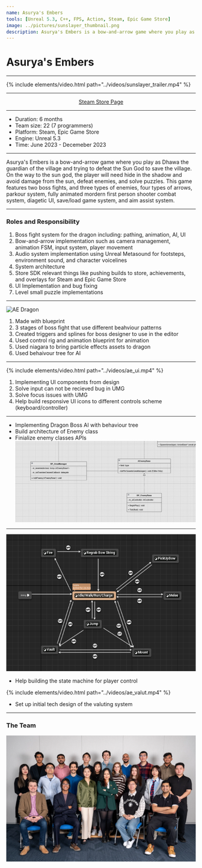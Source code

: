 ```yaml
---
name: Asurya's Embers
tools: [Unreal 5.3, C++, FPS, Action, Steam, Epic Game Store]
image: ../pictures/sunslayer_thumbnail.png
description: Asurya's Embers is a bow-and-arrow game where you play as Dhawa the guardian of the village and trying to defeat the Sun God to save the village.
---
```


# Asurya's Embers

***

<div class="section Trailer"></div>

{% include elements/video.html path="../videos/sunslayer_trailer.mp4" %}

***

<div style="text-align: center;">
    <p><a href="https://store.steampowered.com/app/2491710/Asuryas_Embers/">Steam Store Page</a></p>
</div>

***

- Duration:             6 months
- Team size:            22 (7 programmers)
- Platform:             Steam, Epic Game Store
- Engine:               Unreal 5.3
- Time:                 June 2023 - Decemeber 2023

***

<div class="section Overview"></div>

Asurya's Embers is a bow-and-arrow game where you play as Dhawa the guardian of the village and trying to defeat the Sun God to save the village. On the way to the sun god, the player will need hide in the shadow and avoid damage from the sun, defeat enemies, and solve puzzles. This game features two boss fights, and three types of enemies, four types of arrows, parkour system, fully animated mordern first person shooter combat system, diagetic UI, save/load game system, and aim assist system. 

***

### Roles and Responsibility

1. Boss fight system for the dragon including: pathing, animation, AI, UI
2. Bow-and-arrow implementation such as camera management, animation FSM, input system, player movement
3. Audio system implementation using Unreal Metasound for footsteps, environment sound, and character voicelines
4. System architecture 
5. Store SDK relevant things like pushing builds to store, achievements, and overlays for Steam and Epic Game Store
6. UI Implementation and bug fixing
7. Level small puzzle implementations

***

<div class="section Dragon"></div>

![AE Dragon](../pictures/ae_dragon.gif)

1. Made with blueprint
2. 3 stages of boss fight that use different beahviour patterns
3. Created triggers and splines for boss designer to use in the editor
4. Used control rig and animation blueprint for animation
5. Used niagara to bring particle effects assets to dragon
6. Used behaivour tree for AI 

***

<div class="section UI"></div>

{% include elements/video.html path="../videos/ae_ui.mp4" %}

1. Implementing UI components from design
2. Solve input can not be recieved bug in UMG
3. Solve focus issues with UMG
4. Help build responsive UI icons to different controls scheme (keyboard/controller)

***

<div class="section AI"></div>

- Implementing Dragon Boss AI with behaviour tree
- Build architecture of Enemy class
- Finialize enemy classes APIs
![AE Enemy Base](../pictures/ae_enemy_base.png)

***

<div class="section Player Control"></div>

![AE Player AnimBP](../pictures/ae_player_anim_bp.webp)

- Help building the state machine for player control

{% include elements/video.html path="../videos/ae_valut.mp4" %}

- Set up initial tech design of the valuting system

***

<div class="section Photo"></div>

### The Team

![Seafeud Programmers](../pictures/sunslayer_family.webp)